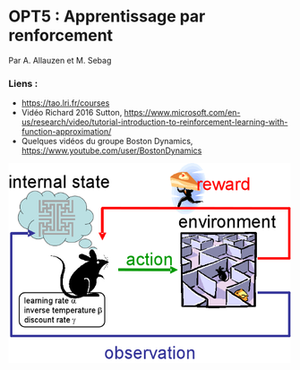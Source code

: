 # OPT5 : Apprentissage par renforcement

Par A. Allauzen et M. Sebag

### Liens : 

- https://tao.lri.fr/courses
- Vidéo Richard 2016 Sutton, https://www.microsoft.com/en-us/research/video/tutorial-introduction-to-reinforcement-learning-with-function-approximation/
- Quelques vidéos du groupe Boston Dynamics, https://www.youtube.com/user/BostonDynamics

![Learning](opt5.png)
